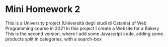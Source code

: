 # Mini Homework 2

This is a University project (Università degli studi di Catania) of Web Programming course in 2021
In this project I create a Website for a Bakery
This is the second version, where I add some Javascript code, adding some products split in categories, with a search-box
